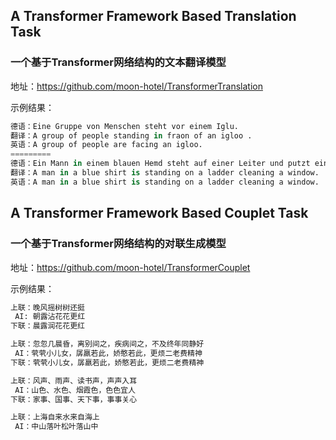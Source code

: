 ## A Transformer Framework Based Translation Task
### 一个基于Transformer网络结构的文本翻译模型

地址：https://github.com/moon-hotel/TransformerTranslation


示例结果：

```python
德语：Eine Gruppe von Menschen steht vor einem Iglu.
翻译：A group of people standing in fraon of an igloo .
英语：A group of people are facing an igloo.
=========
德语：Ein Mann in einem blauen Hemd steht auf einer Leiter und putzt ein Fenster.
翻译：A man in a blue shirt is standing on a ladder cleaning a window.
英语：A man in a blue shirt is standing on a ladder cleaning a window.
```


## A Transformer Framework Based Couplet Task
### 一个基于Transformer网络结构的对联生成模型

地址：https://github.com/moon-hotel/TransformerCouplet


示例结果：

```python
上联：晚风摇树树还挺
 AI: 朝露沾花花更红
下联：晨露润花花更红

上联：忽忽几晨昏，离别间之，疾病间之，不及终年同静好
 AI：茕茕小儿女，孱羸若此，娇憨若此，更烦二老费精神
下联：茕茕小儿女，孱羸若此，娇憨若此，更烦二老费精神

上联：风声、雨声、读书声，声声入耳
 AI：山色、水色、烟霞色，色色宜人
下联：家事、国事、天下事，事事关心

上联：上海自来水来自海上
 AI：中山落叶松叶落山中
```